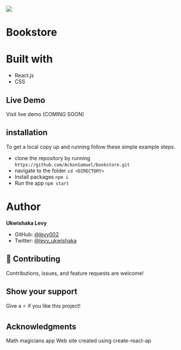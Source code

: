 ![](https://img.shields.io/badge/Microverse-blueviolet)
# Bookstore

# Built with
- React.js
- CSS

## Live Demo
Visit live demo (COMING SOON)

## installation

To get a local copy up and running follow these simple example steps.

- clone the repository by running
``` https://github.com/AckonSamuel/bookstore.git ```
- navigate to the folder
``` cd <DIRECTORY> ```
- Install packages
``` npm i ```
- Run the app
``` npm start ```
# Author
**Ukwishaka Levy**
- GitHub: [@levy002](https://github.com/AckonSamuel/)
- Twitter: [@levy_ukwishaka](https://twitter.com/AckonSamuel2)
## :handshake: Contributing
Contributions, issues, and feature requests are welcome!
## Show your support
Give a :star:️ if you like this project!
## Acknowledgments
Math magicians app
Web site created using create-react-ap